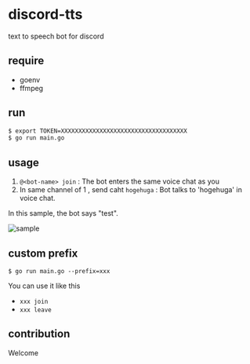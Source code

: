 # discord-tts

text to speech bot for discord

## require

- goenv
- ffmpeg

## run

```bash
$ export TOKEN=XXXXXXXXXXXXXXXXXXXXXXXXXXXXXXXXXXXX
$ go run main.go
```

## usage

1. `@<bot-name> join` : The bot enters the same voice chat as you
2. In same channel of 1 , send caht `hogehuga` : Bot talks to 'hogehuga' in voice chat.

In this sample, the bot says "test".

![sample](./sample.png)

## custom prefix

```
$ go run main.go --prefix=xxx
```

You can use it like this

- `xxx join`
- `xxx leave`

## contribution

Welcome
